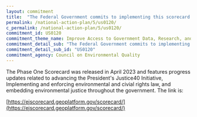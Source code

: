 ```yaml
---
layout: commitment
title:  "The Federal Government commits to implementing this scorecard as a tool for the public to help hold Federal programs accountable for equitable environmental justice investments. "
permalink: /national-action-plan/5/us0120/
c_permalink: /national-action-plan/5/us0120/
commitment_id: US0120
commitment_theme_name: Improve Access to Government Data, Research, and Information
commitment_detail_sub: "The Federal Government commits to implementing this scorecard as a tool for the public to help hold Federal programs accountable for equitable environmental justice investments. "
commitment_detail_sub_id: "US0120"
commitment_agency: Council on Environmental Quality
---
```


The Phase One Scorecard was released in April 2023 and features progress updates related to advancing the President's Justice40 Initiative, Implementing and enforcing environmental and civial rights law, and embedding environmental justice throughout the government. The link is:

[https://ejscorecard.geoplatform.gov/scorecard/](https://ejscorecard.geoplatform.gov/scorecard/) 